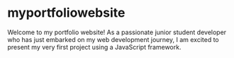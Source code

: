# myportfoliowebsite
Welcome to my portfolio website! As a passionate junior student developer who has just embarked on my web development journey, I am excited to present my very first project using a JavaScript framework.
